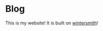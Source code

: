 
# Blog
This is my website! It is built on [wintersmith](https://github.com/jnordberg/wintersmith)!
